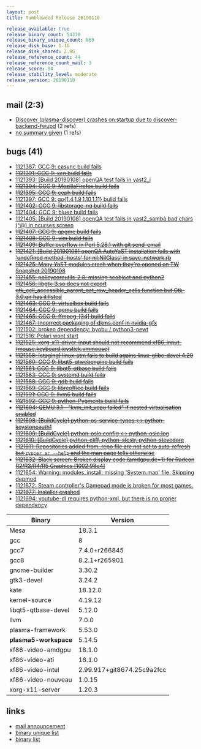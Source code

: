 ```yaml
---
layout: post
title: Tumbleweed Release 20190110

release_available: true
release_binary_count: 54370
release_binary_unique_count: 869
release_disk_base: 1.1G
release_disk_shared: 2.8G
release_reference_count: 44
release_reference_count_mail: 3
release_score: 84
release_stability_level: moderate
release_version: 20190110
---
```


## mail (2:3)

- [Discover (plasma-discover) crashes on startup due to discover-backend-fwupd](https://lists.opensuse.org/opensuse-factory/2019-01/msg00112.html) (2 refs)
- [no summary given](https://lists.opensuse.org/opensuse-factory/2019-01/msg00099.html) (1 refs)

## bugs (41)

<!--more-->

- [1121387: GCC 9:  casync build fails](https://bugzilla.opensuse.org/show_bug.cgi?id=1121387)
- ~~[1121391: GCC 9: xen build fails](https://bugzilla.opensuse.org/show_bug.cgi?id=1121391)~~
- [1121393: \[Build 20190108\] openQA test fails in yast2_i](https://bugzilla.opensuse.org/show_bug.cgi?id=1121393)
- ~~[1121394: GCC 9: MozillaFirefox build fails](https://bugzilla.opensuse.org/show_bug.cgi?id=1121394)~~
- ~~[1121395: GCC 9: ceph build fails](https://bugzilla.opensuse.org/show_bug.cgi?id=1121395)~~
- [1121397: GCC 9: go{1.4,1.9,1.10,1.11} build fails](https://bugzilla.opensuse.org/show_bug.cgi?id=1121397)
- ~~[1121402: GCC 9: libstorage-ng build fails](https://bugzilla.opensuse.org/show_bug.cgi?id=1121402)~~
- [1121404: GCC 9: bluez build fails](https://bugzilla.opensuse.org/show_bug.cgi?id=1121404)
- [1121405: \[Build 20190108\] openQA test fails in yast2_samba bad chars (^@) in ncurses screen](https://bugzilla.opensuse.org/show_bug.cgi?id=1121405)
- ~~[1121407: GCC 9: gpgme build fails](https://bugzilla.opensuse.org/show_bug.cgi?id=1121407)~~
- ~~[1121408: GCC 9: vim build fails](https://bugzilla.opensuse.org/show_bug.cgi?id=1121408)~~
- ~~[1121409: Buffer overflow in Perl 5.28.1 with git send-email](https://bugzilla.opensuse.org/show_bug.cgi?id=1121409)~~
- ~~[1121421: \[Build 20190108\] openQA AutoYaST installation fails with 'undefined method `hosts' for nil:NilClass' in save_network.rb](https://bugzilla.opensuse.org/show_bug.cgi?id=1121421)~~
- ~~[1121425: Many YaST modules crash when they're opened on TW Snapshot 20190108](https://bugzilla.opensuse.org/show_bug.cgi?id=1121425)~~
- ~~[1121455: policycoreutils-2.8: missing seobject and python2](https://bugzilla.opensuse.org/show_bug.cgi?id=1121455)~~
- ~~[1121456: libgtk-3.so does not export gtk_cell_accessible_parent_get_row_header_cells function but Gtk-3.0.gir has it listed](https://bugzilla.opensuse.org/show_bug.cgi?id=1121456)~~
- ~~[1121463: GCC 9: virtualbox build fails](https://bugzilla.opensuse.org/show_bug.cgi?id=1121463)~~
- ~~[1121464: GCC 9: qemu build fails](https://bugzilla.opensuse.org/show_bug.cgi?id=1121464)~~
- ~~[1121465: GCC 9: ffmpeg-\[34\] build fails](https://bugzilla.opensuse.org/show_bug.cgi?id=1121465)~~
- ~~[1121467: Incorrect packaging of dkms.conf in nvidia-gfx](https://bugzilla.opensuse.org/show_bug.cgi?id=1121467)~~
- [1121502: broken dependency: byobu / python3-newt](https://bugzilla.opensuse.org/show_bug.cgi?id=1121502)
- [1121516: Polari wont start](https://bugzilla.opensuse.org/show_bug.cgi?id=1121516)
- ~~[1121525: xorg-x11-driver-input should not recommend xf86-input-{mouse,keyboard,joystick,vmmouse}](https://bugzilla.opensuse.org/show_bug.cgi?id=1121525)~~
- ~~[1121558: \[staging\] linux-atm fails to build agains linux-glibc-devel 4.20](https://bugzilla.opensuse.org/show_bug.cgi?id=1121558)~~
- ~~[1121560: GCC 9: libqt5-qtwebengine build fails](https://bugzilla.opensuse.org/show_bug.cgi?id=1121560)~~
- ~~[1121561: GCC 9: libqt5-qtbase build fails](https://bugzilla.opensuse.org/show_bug.cgi?id=1121561)~~
- ~~[1121563: GCC 9: systemd build fails](https://bugzilla.opensuse.org/show_bug.cgi?id=1121563)~~
- ~~[1121588: GCC 9: gdb build fails](https://bugzilla.opensuse.org/show_bug.cgi?id=1121588)~~
- ~~[1121589: GCC 9: libreoffice build fails](https://bugzilla.opensuse.org/show_bug.cgi?id=1121589)~~
- ~~[1121591: GCC 9: llvm6 build fails](https://bugzilla.opensuse.org/show_bug.cgi?id=1121591)~~
- ~~[1121592: GCC 9: python-Pygments build fails](https://bugzilla.opensuse.org/show_bug.cgi?id=1121592)~~
- ~~[1121604: QEMU 3.1 - "kvm_init_vcpu failed" if nested virtualisation enabled](https://bugzilla.opensuse.org/show_bug.cgi?id=1121604)~~
- ~~[1121608: \[BuildCycle\] python-os-service-types <-> python-keystoneauth1](https://bugzilla.opensuse.org/show_bug.cgi?id=1121608)~~
- ~~[1121609: \[BuildCycle\] python-oslo.config <-> python-oslo.log](https://bugzilla.opensuse.org/show_bug.cgi?id=1121609)~~
- ~~[1121610: \[BuildCycle\] python-cliff, python-stestr, python-stevedore](https://bugzilla.opensuse.org/show_bug.cgi?id=1121610)~~
- ~~[1121611: Repositories added from .repo file are not set to auto-refresh but `zypper ar --help` and the man page tells otherwise](https://bugzilla.opensuse.org/show_bug.cgi?id=1121611)~~
- ~~[1121632: Black screen: Broken display code (amdgpu.dc=1) for Radeon R2/R3/R4/R5 Graphics \[1002:98e4\]](https://bugzilla.opensuse.org/show_bug.cgi?id=1121632)~~
- [1121654: Warning: modules_install: missing 'System.map' file. Skipping depmod](https://bugzilla.opensuse.org/show_bug.cgi?id=1121654)
- [1121672: Steam controller's Gamepad mode is broken for most games.](https://bugzilla.opensuse.org/show_bug.cgi?id=1121672)
- ~~[1121677: Installer crashed](https://bugzilla.opensuse.org/show_bug.cgi?id=1121677)~~
- [1121694: youtube-dl requires python-xml, but there is no proper dependency](https://bugzilla.opensuse.org/show_bug.cgi?id=1121694)

Binary | Version
--- | ---
Mesa | 18.3.1
gcc | 8
gcc7 | 7.4.0+r266845
gcc8 | 8.2.1+r265901
gnome-builder | 3.30.2
gtk3-devel | 3.24.2
kate | 18.12.0
kernel-source | 4.19.12
libqt5-qtbase-devel | 5.12.0
llvm | 7.0.0
plasma-framework | 5.53.0
**plasma5-workspace** | 5.14.5
xf86-video-amdgpu | 18.1.0
xf86-video-ati | 18.1.0
xf86-video-intel | 2.99.917+git8674.25c9a2fcc
xf86-video-nouveau | 1.0.15
xorg-x11-server | 1.20.3

## links

- [mail announcement](https://lists.opensuse.org/opensuse-factory/2019-01/msg00097.html)
- [binary unique list](http://download.tumbleweed.boombatower.com/20190110/rpm.unique.list)
- [binary list](http://download.tumbleweed.boombatower.com/20190110/rpm.list)
